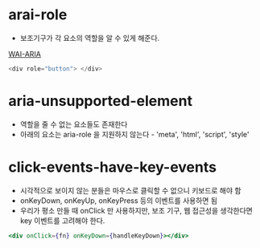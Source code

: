 # arai-role
- 보조기구가 각 요소의 역할을 알 수 있게 해준다.

[WAI-ARIA](http://www.w3.org/WAI/PF/aria/roles#roles_categorization)

```javascript
<div role="button"> </div>
```

# aria-unsupported-element
- 역할을 줄 수 없는 요소들도 존재한다
- 아래의 요소는 aria-role 을 지원하지 않는다
	  - 'meta', 'html', 'script', 'style'

# click-events-have-key-events
- 시각적으로 보이지 않는 분들은 마우스로 클릭할 수 없으니 키보드로 해야 함
- onKeyDown, onKeyUp, onKeyPress 등의 이벤트를 사용하면 됨
- 우리가 평소 만들 때 onClick 만 사용하지만, 보조 기구, 웹 접근성을 생각한다면 key 이벤트를 고려해야 한다.
```jsx
<div onClick={fn} onKeyDown={handleKeyDown}></div>
```